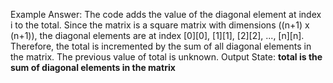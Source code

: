 Example Answer:
The code adds the value of the diagonal element at index i to the total. Since the matrix is a square matrix with dimensions ((n+1) x (n+1)), the diagonal elements are at index [0][0], [1][1], [2][2], ..., [n][n]. Therefore, the total is incremented by the sum of all diagonal elements in the matrix. The previous value of total is unknown. 
Output State: **total is the sum of diagonal elements in the matrix**